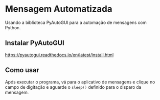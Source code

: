 # Mensagem Automatizada

Usando a biblioteca PyAutoGUI para a automação de mensagens com Python.

## Instalar PyAutoGUI

https://pyautogui.readthedocs.io/en/latest/install.html

## Como usar

Após executar o programa, vá para o aplicativo de mensagens e clique no campo de digitação e aguarde o `sleep()` definido para o disparo da mensagem.
